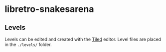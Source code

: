 # libretro-snakesarena


## Levels

Levels can be edited and created with the [Tiled](https://www.mapeditor.org/) editor. Level files are placed in the `./levels/` folder.
